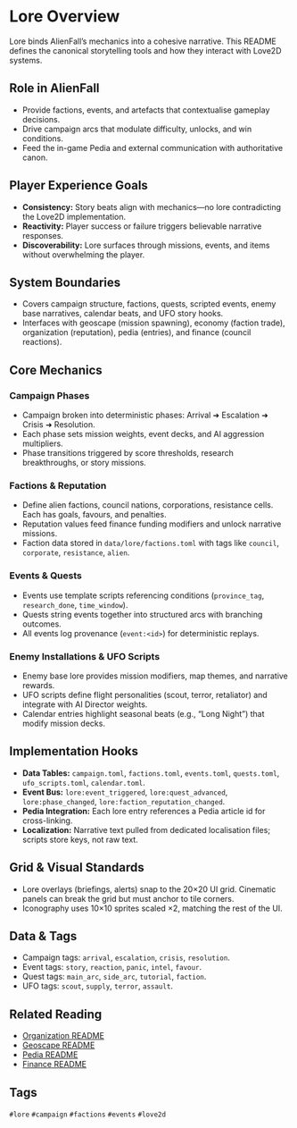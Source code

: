# Lore Overview

Lore binds AlienFall’s mechanics into a cohesive narrative. This README defines the canonical storytelling tools and how they interact with Love2D systems.

## Role in AlienFall
- Provide factions, events, and artefacts that contextualise gameplay decisions.
- Drive campaign arcs that modulate difficulty, unlocks, and win conditions.
- Feed the in-game Pedia and external communication with authoritative canon.

## Player Experience Goals
- **Consistency:** Story beats align with mechanics—no lore contradicting the Love2D implementation.
- **Reactivity:** Player success or failure triggers believable narrative responses.
- **Discoverability:** Lore surfaces through missions, events, and items without overwhelming the player.

## System Boundaries
- Covers campaign structure, factions, quests, scripted events, enemy base narratives, calendar beats, and UFO story hooks.
- Interfaces with geoscape (mission spawning), economy (faction trade), organization (reputation), pedia (entries), and finance (council reactions).

## Core Mechanics
### Campaign Phases
- Campaign broken into deterministic phases: Arrival ➜ Escalation ➜ Crisis ➜ Resolution.
- Each phase sets mission weights, event decks, and AI aggression multipliers.
- Phase transitions triggered by score thresholds, research breakthroughs, or story missions.

### Factions & Reputation
- Define alien factions, council nations, corporations, resistance cells. Each has goals, favours, and penalties.
- Reputation values feed finance funding modifiers and unlock narrative missions.
- Faction data stored in `data/lore/factions.toml` with tags like `council`, `corporate`, `resistance`, `alien`.

### Events & Quests
- Events use template scripts referencing conditions (`province_tag`, `research_done`, `time_window`).
- Quests string events together into structured arcs with branching outcomes.
- All events log provenance (`event:<id>`) for deterministic replays.

### Enemy Installations & UFO Scripts
- Enemy base lore provides mission modifiers, map themes, and narrative rewards.
- UFO scripts define flight personalities (scout, terror, retaliator) and integrate with AI Director weights.
- Calendar entries highlight seasonal beats (e.g., “Long Night”) that modify mission decks.

## Implementation Hooks
- **Data Tables:** `campaign.toml`, `factions.toml`, `events.toml`, `quests.toml`, `ufo_scripts.toml`, `calendar.toml`.
- **Event Bus:** `lore:event_triggered`, `lore:quest_advanced`, `lore:phase_changed`, `lore:faction_reputation_changed`.
- **Pedia Integration:** Each lore entry references a Pedia article id for cross-linking.
- **Localization:** Narrative text pulled from dedicated localisation files; scripts store keys, not raw text.

## Grid & Visual Standards
- Lore overlays (briefings, alerts) snap to the 20×20 UI grid. Cinematic panels can break the grid but must anchor to tile corners.
- Iconography uses 10×10 sprites scaled ×2, matching the rest of the UI.

## Data & Tags
- Campaign tags: `arrival`, `escalation`, `crisis`, `resolution`.
- Event tags: `story`, `reaction`, `panic`, `intel`, `favour`.
- Quest tags: `main_arc`, `side_arc`, `tutorial`, `faction`.
- UFO tags: `scout`, `supply`, `terror`, `assault`.

## Related Reading
- [Organization README](../organization/README.md)
- [Geoscape README](../geoscape/README.md)
- [Pedia README](../pedia/README.md)
- [Finance README](../finance/README.md)

## Tags
`#lore` `#campaign` `#factions` `#events` `#love2d`
